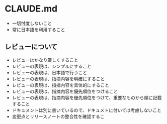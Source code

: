 # CLAUDE.md

- 一切忖度しないこと
- 常に日本語を利用すること

## レビューについて

- レビューはかなり厳しくすること
- レビューの表現は、シンプルにすること
- レビューの表現は、日本語で行うこと
- レビューの表現は、指摘内容を明確にすること
- レビューの表現は、指摘内容を具体的にすること
- レビューの表現は、指摘内容を優先順位をつけること
- レビューの表現は、指摘内容を優先順位をつけて、重要なものから順に記載すること
- ドキュメントは別に書いているので、ドキュメトに付いては考慮しないこと
- 変更点とリリースノートの整合性を確認するこ
